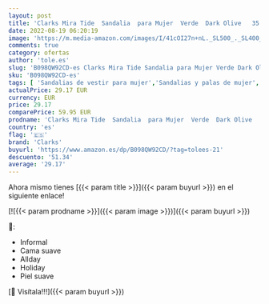 ```yaml
---
layout: post
title: 'Clarks Mira Tide  Sandalia  para Mujer  Verde  Dark Olive   35.5 EU'
date: 2022-08-19 06:20:19
image: 'https://m.media-amazon.com/images/I/41cOI27n+nL._SL500_._SL400_.jpg'
comments: true
category: ofertas
author: 'tole.es'
slug: 'B098QW92CD-es Clarks Mira Tide Sandalia para Mujer Verde Dark Olive 35.5 EU'
sku: 'B098QW92CD-es'
tags: [ 'Sandalias de vestir para mujer','Sandalias y palas de mujer','Zapatos','Zapatos para mujer','Zapatos y complementos','clarks','sandalia','🇪🇸', ]
actualPrice: 29.17 EUR
currency: EUR
price: 29.17
comparePrice: 59.95 EUR
prodname: 'Clarks Mira Tide  Sandalia  para Mujer  Verde  Dark Olive   35.5 EU'
country: 'es'
flag: '🇪🇸'
brand: 'Clarks'
buyurl: 'https://www.amazon.es/dp/B098QW92CD/?tag=tolees-21'
descuento: '51.34'
average: '29.17'
---
```


Ahora mismo tienes [{{< param title >}}]({{< param buyurl >}}) en el siguiente enlace!

[![{{< param prodname >}}]({{< param image >}})]({{< param buyurl >}})

🔎:

- Informal
- Cama suave
- Allday
- Holiday
- Piel suave

[🛒 Visítala!!!]({{< param buyurl >}})
